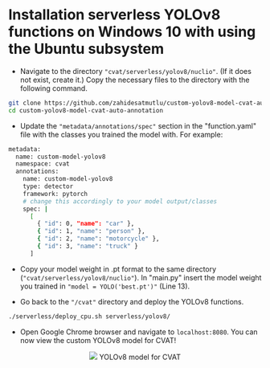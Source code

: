 
# Installation serverless YOLOv8 functions on Windows 10 with using the Ubuntu subsystem 

- Navigate to the directory ```"cvat/serverless/yolov8/nuclio"```. (If it does not exist, create it.) Copy the necessary files to the directory with the following command.

```bash
git clone https://github.com/zahidesatmutlu/custom-yolov8-model-cvat-auto-annotation
cd custom-yolov8-model-cvat-auto-annotation
```

- Update the ```"metadata/annotations/spec"``` section in the "function.yaml" file with the classes you trained the model with. For example:

```bash
metadata:
  name: custom-model-yolov8
  namespace: cvat
  annotations:
    name: custom-model-yolov8
    type: detector
    framework: pytorch
    # change this accordingly to your model output/classes
    spec: |
      [
        { "id": 0, "name": "car" },
        { "id": 1, "name": "person" },
        { "id": 2, "name": "motorcycle" },
        { "id": 3, "name": "truck" }
      ]

```

- Copy your model weight in .pt format to the same directory (```"cvat/serverless/yolov8/nuclio"```). In "main.py" insert the model weight you trained in ```"model = YOLO('best.pt')"``` (Line 13).

- Go back to the ```"/cvat"``` directory and deploy the YOLOv8 functions.

```bash
./serverless/deploy_cpu.sh serverless/yolov8/
```

- Open Google Chrome browser and navigate to ```localhost:8080```. You can now view the custom YOLOv8 model for CVAT!

<p align="center">
  <img src="https://imgur.com/LA6cTEr" />
YOLOv8 model for CVAT
</p>
